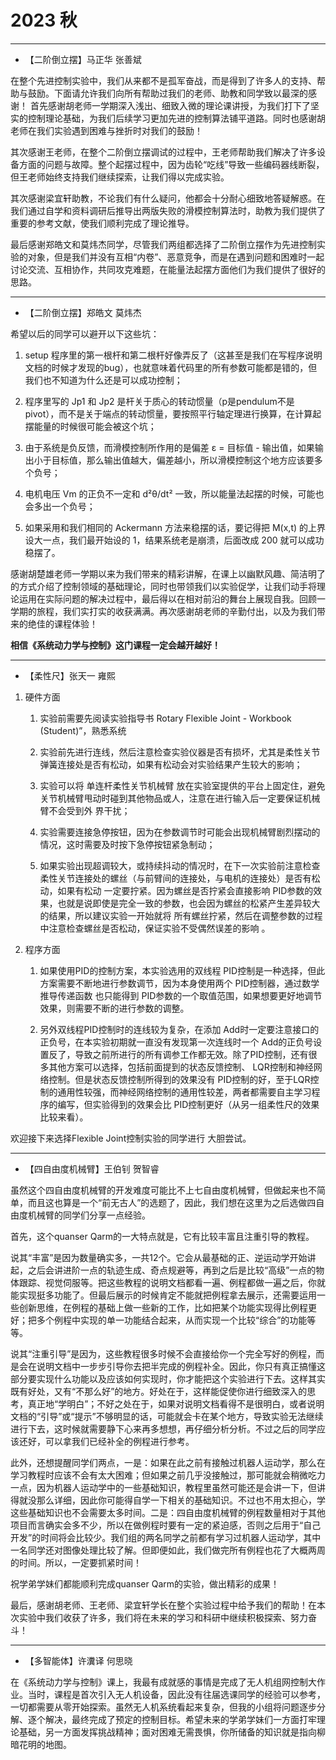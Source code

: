 # 2023 秋

---

- 【二阶倒立摆】马正华 张善斌

在整个先进控制实验中，我们从来都不是孤军奋战，而是得到了许多人的支持、帮助与鼓励。下面请允许我们向所有帮助过我们的老师、助教和同学致以最深的感谢！
首先感谢胡老师一学期深入浅出、细致入微的理论课讲授，为我们打下了坚实的控制理论基础，为我们后续学习更加先进的控制算法铺平道路。同时也感谢胡老师在我们实验遇到困难与挫折时对我们的鼓励！

其次感谢王老师，在整个二阶倒立摆调试的过程中，王老师帮助我们解决了许多设备方面的问题与故障。整个起摆过程中，因为齿轮“吃线”导致一些编码器线断裂，但王老师始终支持我们继续探索，让我们得以完成实验。

其次感谢梁宜轩助教，不论我们有什么疑问，他都会十分耐心细致地答疑解惑。在我们通过自学和资料调研后推导出两版失败的滑模控制算法时，助教为我们提供了重要的参考文献，使我们顺利完成了理论推导。

最后感谢郑皓文和莫炜杰同学，尽管我们两组都选择了二阶倒立摆作为先进控制实验的对象，但是我们并没有互相“内卷”、恶意竞争，而是在遇到问题和困难时一起讨论交流、互相协作，共同攻克难题，在能量法起摆方面他们为我们提供了很好的思路。

---

- 【二阶倒立摆】郑皓文 莫炜杰

希望以后的同学可以避开以下这些坑：

1. setup 程序里的第一根杆和第二根杆好像弄反了（这甚至是我们在写程序说明文档的时候才发现的bug），也就意味着代码里的所有参数可能都是错的，但我们也不知道为什么还是可以成功控制；

2. 程序里写的 Jp1 和 Jp2 是杆关于质心的转动惯量（p是pendulum不是pivot），而不是关于端点的转动惯量，要按照平行轴定理进行换算，在计算起摆能量的时候很可能会被这个坑；

3. 由于系统是负反馈，而滑模控制所作用的是偏差 ε = 目标值 - 输出值，如果输出小于目标值，那么输出值越大，偏差越小，所以滑模控制这个地方应该要多个负号；

4. 电机电压 Vm 的正负不一定和 d²θ/dt² 一致，所以能量法起摆的时候，可能也会多出一个负号；

5. 如果采用和我们相同的 Ackermann 方法来稳摆的话，要记得把 M(x,t) 的上界设大一点，我们最开始设的 1，结果系统老是崩溃，后面改成 200 就可以成功稳摆了。

感谢胡楚雄老师一学期以来为我们带来的精彩讲解，在课上以幽默风趣、简洁明了的方式介绍了控制领域的基础理论，同时也带领我们以实验促学，让我们动手将理论运用在实际问题的解决过程中，最后得以在相对前沿的舞台上展现自我。回顾一学期的旅程，我们实打实的收获满满。再次感谢胡老师的辛勤付出，以及为我们带来的绝佳的课程体验！

**相信《系统动力学与控制》这门课程一定会越开越好！**

---

- 【柔性尺】张天一 雍熙

1. 硬件方面

   1. 实验前需要先阅读实验指导书 Rotary Flexible Joint - Workbook (Student)”，熟悉系统

   2. 实验前先进行连线，然后注意检查实验仪器是否有损坏，尤其是柔性关节弹簧连接处是否有松动，如果有松动会对实验结果产生较大的影响；

   3. 实验可以将 单连杆柔性关节机械臂 放在实验室提供的平台上固定住，避免关节机械臂甩动时碰到其他物品或人，注意在进行输入后一定要保证机械臂不会受到外  界干扰；

   4. 实验需要连接急停按钮，因为在参数调节时可能会出现机械臂剧烈摆动的情况，这时需要及时按下急停按钮紧急制动；

   5. 如果实验出现超调较大，或持续抖动的情况时，在下一次实验前注意检查柔性关节连接处的螺丝（与前臂间的连接处，与电机的连接处）是否有松动，如果有松动  一定要拧紧。因为螺丝是否拧紧会直接影响 PID参数的效果，也就是说即使是完全一致的参数，也会因为螺丝的松紧产生差异较大的结果，所以建议实验一开始就将  所有螺丝拧紧，然后在调整参数的过程中注意检查螺丝是否松动，保证实验不受偶然误差的影响 。

2. 程序方面

   1. 如果使用PID的控制方案，本实验选用的双线程 PID控制是一种选择，但此方案需要不断地进行参数调节，因为本身使用两个 PID控制器，通过数学推导传递函数   也只能得到 PID参数的一个取值范围，如果想要更好地调节效果，则需要不断的进行参数的调整。

   2. 另外双线程PID控制时的连线较为复杂，在添加 Add时一定要注意接口的正负号，在本实验初期就一直没有发现第一次连线时一个 Add的正负号设置反了，导致之前所进行的所有调参工作都无效。除了PID控制，还有很多其他方案可以选择，包括前面提到的状态反馈控制、 LQR控制和神经网络控制。但是状态反馈控制所得到的效果没有 PID控制的好，至于LQR控制的通用性较强，而神经网络控制的通用性较差，两者都需要自主学习程序的编写，但实验得到的效果会比 PID控制更好（从另一组柔性尺的效果比较来看）。

欢迎接下来选择Flexible Joint控制实验的同学进行 大胆尝试。

---

- 【四自由度机械臂】王伯钊 贺智睿

虽然这个四自由度机械臂的开发难度可能比不上七自由度机械臂，但做起来也不简单，而且这也算是一个“前无古人”的选题了，因此，我们想在这里为之后选做四自由度机械臂的同学们分享一点经验。

首先，这个quanser Qarm的一大特点就是，它有比较丰富且注重引导的教程。

说其“丰富”是因为数量确实多，一共12个。它会从最基础的正、逆运动学开始讲起，之后会讲进阶一点的轨迹生成、奇点规避等，再到之后是比较“高级”一点的物体跟踪、视觉伺服等。把这些教程的说明文档都看一遍、例程都做一遍之后，你就能实现挺多功能了。但最后展示的时候肯定不能就把例程拿去展示，还需要运用一些创新思维，在例程的基础上做一些新的工作，比如把某个功能实现得比例程更好；把多个例程中实现的单一功能结合起来，从而实现一个比较“综合”的功能等等。

说其“注重引导”是因为，这些教程很多时候不会直接给你一个完全写好的例程，而是会在说明文档中一步步引导你去把半完成的例程补全。因此，你只有真正搞懂这部分要实现什么功能以及应该如何实现时，你才能把这个实验进行下去。这样其实既有好处，又有“不那么好”的地方。好处在于，这样能促使你进行细致深入的思考，真正地“学明白”；不好之处在于，如果对说明文档看得不是很明白，或者说明文档的“引导”或“提示”不够明显的话，可能就会卡在某个地方，导致实验无法继续进行下去，这时候就需要静下心来再多想想，再仔细分析分析。不过之后的同学应该还好，可以拿我们已经补全的例程进行参考。

此外，还想提醒同学们两点，一是：如果在此之前有接触过机器人运动学，那么在学习教程时应该不会有太大困难；但如果之前几乎没接触过，那可能就会稍微吃力一点，因为机器人运动学中的一些基础知识，教程里虽然可能还是会讲一下，但讲得就没那么详细，因此你可能得自学一下相关的基础知识。不过也不用太担心，学这些基础知识也不会需要太多时间。二是：四自由度机械臂的例程数量相对于其他项目而言确实会多不少，所以在做例程时要有一定的紧迫感，否则之后用于“自己开发”的时间将会比较少。我们组的两名同学之前都有学习过机器人运动学，其中一名同学还对图像处理比较了解。但即便如此，我们做完所有例程也花了大概两周的时间。所以，一定要抓紧时间！

祝学弟学妹们都能顺利完成quanser Qarm的实验，做出精彩的成果！

最后，感谢胡老师、王老师、梁宜轩学长在整个实验过程中给予我们的帮助！在本次实验中我们收获了许多，我们将在未来的学习和科研中继续积极探索、努力奋斗！

---

- 【多智能体】许瀵译 何思晓

在《系统动力学与控制》课上，我最有成就感的事情是完成了无人机组网控制大作业。当时，课程是首次引入无人机设备，因此没有往届选课同学的经验可以参考，一切都需要从零开始探索。虽然无人机系统看起来复杂，但我的小组将问题逐步分解、逐个解决，最终完成了预定的控制目标。希望未来的学弟学妹们一方面打牢理论基础，另一方面发挥挑战精神；面对困难无需畏惧，你所储备的知识就是指向柳暗花明的地图。
